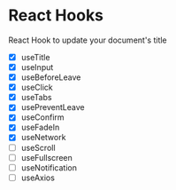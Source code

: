 # React Hooks

React Hook to update your document's title

- [x] useTitle
- [x] useInput
- [x] useBeforeLeave
- [x] useClick
- [x] useTabs
- [x] usePreventLeave
- [x] useConfirm
- [x] useFadeIn
- [x] useNetwork
- [ ] useScroll
- [ ] useFullscreen
- [ ] useNotification
- [ ] useAxios
